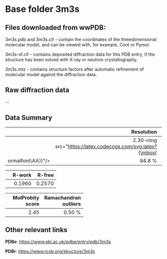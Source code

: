 # Base folder 3m3s

## Files downloaded from wwPDB:

3m3s.pdb and 3m3s.cif - contain the coordinates of the threedimensional molecular model, and can be viewed with, for example, Coot or Pymol.

3m3s-sf.cif - contains deposited diffraction data for this PDB entry, if the structure has been solved with X-ray or neutron crystallography.

3m3s.mtz - contains structure factors after automatic refinement of molecular model against the diffraction data.

## Raw diffraction data

--<br> 

## Data Summary
|   | Resolution | Completeness| I/sigma |
|---|-------------:|----------------:|--------------:|
|   |2.30 <img src="https://latex.codecogs.com/svg.latex?{\mbox{
ormalfont\AA}}"/>|94.8  %|<img width=50/>9.780|

|   | **R-work**| **R-free**   
|---|-------------:|----------------:|           
||0.1960|0.2570|

|   |**MolProbity<br>score**| **Ramachandran<br>outliers** 
|---|-------------:|----------------:|
||2.45|0.50 %|

## Other relevant links 
**PDBe**:  https://www.ebi.ac.uk/pdbe/entry/pdb/3m3s
 
**PDBr**: https://www.rcsb.org/structure/3m3s 

